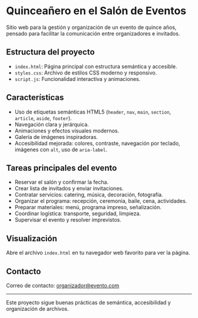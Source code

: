 
# Quinceañero en el Salón de Eventos

Sitio web para la gestión y organización de un evento de quince años, pensado para facilitar la comunicación entre organizadores e invitados.

## Estructura del proyecto
- `index.html`: Página principal con estructura semántica y accesible.
- `styles.css`: Archivo de estilos CSS moderno y responsivo.
- `script.js`: Funcionalidad interactiva y animaciones.

## Características
- Uso de etiquetas semánticas HTML5 (`header`, `nav`, `main`, `section`, `article`, `aside`, `footer`).
- Navegación clara y jerárquica.
- Animaciones y efectos visuales modernos.
- Galería de imágenes inspiradoras.
- Accesibilidad mejorada: colores, contraste, navegación por teclado, imágenes con `alt`, uso de `aria-label`.

## Tareas principales del evento
- Reservar el salón y confirmar la fecha.
- Crear lista de invitados y enviar invitaciones.
- Contratar servicios: catering, música, decoración, fotografía.
- Organizar el programa: recepción, ceremonia, baile, cena, actividades.
- Preparar materiales: menú, programa impreso, señalización.
- Coordinar logística: transporte, seguridad, limpieza.
- Supervisar el evento y resolver imprevistos.

## Visualización
Abre el archivo `index.html` en tu navegador web favorito para ver la página.

## Contacto
Correo de contacto: organizador@evento.com

---
Este proyecto sigue buenas prácticas de semántica, accesibilidad y organización de archivos.
